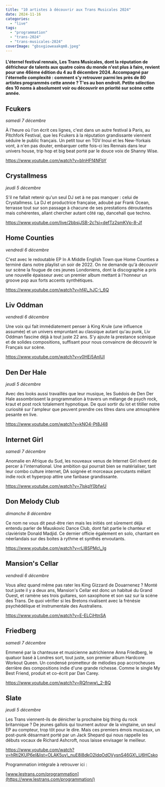 ```yaml
---
title: "10 artistes à découvrir aux Trans Musicales 2024"
date: 2024-11-16
categories: 
  - "live"
tags: 
  - "programmation"
  - "trans-2024"
  - "trans-musicales-2024"
coverImage: "gbsxgioweaakqm8.jpeg"
---
```


#### L'éternel festival rennais, Les Trans Musicales, dont la réputation de défricheur de talents aux quatre coins du monde n'est plus à faire, revient pour une 46ème édition du 4 au 8 décembre 2024. Accompagné par l'éternelle complexité : comment s'y retrouver parmi les près de 80 artistes programmés cette année ? T'es au bon endroit. Petite sélection des 10 noms à absolument voir ou découvrir en priorité sur scène cette année.

<!--more-->

## Fcukers

_samedi 7 décembre_

À l'heure où l'on écrit ces lignes, c'est dans un autre festival à Paris, au Pitchfork Festival, que les Fcukers à la réputation grandissante viennent séduire le public français. Un petit tour en TGV Inoui et les New-Yorkais vont, à n'en pas douter, embarquer cette fois-ci les Rennais dans leur univers house, trip hop et big beat porté par le douce voix de Shanny Wise.

https://www.youtube.com/watch?v=bInHFf4NFbY

## Crystallmess

_jeudi 5 décembre_

S'il ne fallait retenir qu'un seul DJ set à ne pas manquer : celui de Crystallmess. La DJ et productrice française, adoubé par Frank Ocean, terrasse tout sur son passage à chacune de ses prestations déroutantes mais cohérentes, allant chercher autant côté rap, dancehall que techno.

https://www.youtube.com/live/2bbsjJSB-2c?si=defTz2smKVp-8-Jf

## Home Counties

_vendredi 6 décembre_

C'est avec le redoutable EP In A Middle English Town que Home Counties a terminé dans notre playlist un soir de 2022. On ne demande qu'à découvrir sur scène la fougue de ces jeunes Londoniens, dont la discographie a pris une nouvelle épaisseur avec un premier album mettant à l'honneur un groove pop aux forts accents synthétiques.

https://www.youtube.com/watch?v=hf4\_hJC-\_6Q

## Liv Oddman

_vendredi 6 décembre_

Une voix qui fait immédiatement penser à King Krule (une influence assumée) et un univers empruntant au classique autant qu'au punk, Liv Oddman fascine déjà à tout juste 22 ans. S'y ajoute la prestance scénique et de solides compositions, suffisant pour nous convaincre de découvrir le Français sur scène.

https://www.youtube.com/watch?v=v0HEj5AnIUI

## Den Der Hale

_jeudi 5 décembre_

Avec des looks aussi travaillés que leur musique, les Suédois de Den Der Hale assombrissent la programmation à travers un mélange de psych rock, kraut et post rock totalement hypnotique. De quoi sortir du lot et titiller notre curiosité sur l'ampleur que peuvent prendre ces titres dans une atmosphère pesante en live.

https://www.youtube.com/watch?v=kNO4-Pt8J48

## Internet Girl

_samedi 7 décembre_

Anomalie en Afrique du Sud, les nouveaux venus de Internet Girl rêvent de percer à l'international. Une ambition qui pourrait bien se matérialiser, tant leur combo culture internet, DA soignée et morceaux percutants mêlant indie rock et hyperpop attire une fanbase grandissante.

https://www.youtube.com/watch?v=7lskpY0bfwU

## Don Melody Club

_dimanche 8 décembre_

Ce nom ne vous dit peut-être rien mais les initiés ont sûrement déjà entendu parler de Mauskovic Dance Club, dont fait partie le chanteur et claviériste Donald Madjid. Ce dernier officie également en solo, chantant en néerlandais sur des boites à rythme et synthés envoutants.

https://www.youtube.com/watch?v=rLI8SPMc\_Ig

## Mansion's Cellar

_vendredi 6 décembre_

Vous allez quand même pas rater les King Gizzard de Douarnenez ? Monté tout juste il y a deux ans, Mansion's Cellar est donc un habitué du Grand Ouest, et ramène ses trois guitares, son saxophone et son saz sur la scène des Trans. De quoi vérifier si les Bretons rivalisent avec la frénésie psychédélique et instrumentale des Australiens.

https://www.youtube.com/watch?v=E-ELCiHtnSA

## Friedberg

_samedi 7 décembre_

Emmené par la chanteuse et musicienne autrichienne Anna Friedberg, le quatuor basé à Londres sort, tout juste, son premier album Hardcore Workout Queen. Un condensé prometteur de mélodies pop accrocheuses derrière des compositions indie d'une grande richesse. Comme le single My Best Friend, produit et co-écrit par Dan Carey.

https://www.youtube.com/watch?v=RQfnww\_2-BQ

## Slate

_jeudi 5 décembre_

Les Trans viennent-ils de dénicher la prochaine big thing du rock britannique ? De jeunes gallois qui tournent autour de la vingtaine, un seul EP au compteur, trop tôt pour le dire. Mais ces premiers émois musicaux, un post-punk désarmant porté par un Jack Shepard qui nous rappelle les débuts vocaux de Richard Ashcroft, nous laisse envisager le meilleur.

https://www.youtube.com/watch?v=hRti2KUP6eI&list=OLAK5uy\_nuE8l8dkO2ldqOdOVysnS46GX\_U6HCsko

Programmation intégrale à retrouver ici :

[www.lestrans.com/programmation](https://www.lestrans.com/programmation/)
